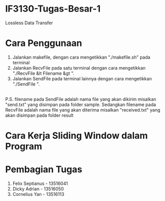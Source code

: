 # IF3130-Tugas-Besar-1
Lossless Data Transfer

# Cara Penggunaan

1. Jalankan makefile, dengan cara mengetikkan "./makefile.sh" pada terminal
2. Jalankan RecvFile pada satu terminal dengan cara mengetikkan "./RecvFile &lt Filename &gt <Windowsize> <Buffersize> <Port>".
3. Jalankan SendFile pada terminal lainnya dengan cara mengetikkan "./SendFile <Filename> <Windowsize> <Buffersize> <DestinationIP> <DestinationPort>".
<br/>
P.S. filename pada SendFile adalah nama file yang akan dikirim misalkan "send.txt" yang disimpan pada folder sample. Sedangkan filename pada RecvFile adalah nama file yang akan diterima misalkan "received.txt" yang akan disimpan pada folder result   

# Cara Kerja Sliding Window dalam Program


# Pembagian Tugas
1. Felix Septianus - 13516041
2. Dicky Adrian - 13516050
3. Cornelius Yan - 13516113